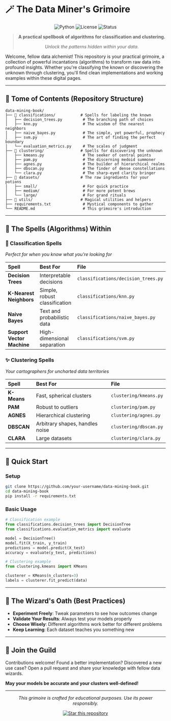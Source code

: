 # 🪄 The Data Miner's Grimoire

<div align="center">

![Python](https://img.shields.io/badge/python-3.8+-blue.svg)
![License](https://img.shields.io/badge/license-MIT-green.svg)
![Status](https://img.shields.io/badge/status-active-brightgreen.svg)

> **A practical spellbook of algorithms for classification and clustering.**
> 
> *Unlock the patterns hidden within your data.*

</div>

Welcome, fellow data alchemist! This repository is your practical grimoire, a collection of powerful incantations (algorithms) to transform raw data into profound insights. Whether you're classifying the known or discovering the unknown through clustering, you'll find clean implementations and working examples within these digital pages.

---

## 📂 Tome of Contents (Repository Structure)

```
data-mining-book/
├── 📁 classifications/           # Spells for labeling the known
│   ├── decision_trees.py         # The branching path of choices
│   ├── knn.py                    # The wisdom of the nearest neighbors
│   ├── naive_bayes.py            # The simple, yet powerful, prophecy
│   ├── svm.py                    # The art of finding the perfect boundary
│   └── evaluation_metrics.py     # The scales of judgment
├── 📁 clustering/                # Spells for discovering the unknown
│   ├── kmeans.py                 # The seeker of central points
│   ├── pam.py                    # The discerning medoid summoner
│   ├── agnes.py                  # The builder of hierarchical realms
│   ├── dbscan.py                 # The finder of dense constellations
│   └── clara.py                  # The sharp-eyed clarity bringer
├── 📁 datasets/                  # The raw ingredients for your potions
│   ├── small/                    # For quick practice
│   ├── medium/                   # For more potent brews
│   └── large/                    # For grand rituals
├── 📁 utils/                     # Magical utilities and helpers
├── requirements.txt              # Mystical components to gather
└── README.md                     # This grimoire's introduction
```

---

## 🧪 The Spells (Algorithms) Within

### 🔮 Classification Spells
*Perfect for when you know what you're looking for*

| Spell | Best For | File |
|:------|:---------|:-----|
| **Decision Trees** | Interpretable decisions | `classifications/decision_trees.py` |
| **K-Nearest Neighbors** | Simple, robust classification | `classifications/knn.py` |
| **Naive Bayes** | Text and probabilistic data | `classifications/naive_bayes.py` |
| **Support Vector Machine** | High-dimensional separation | `classifications/svm.py` |

### ✨ Clustering Spells
*Your cartographers for uncharted data territories*

| Spell | Best For | File |
|:------|:---------|:-----|
| **K-Means** | Fast, spherical clusters | `clustering/kmeans.py` |
| **PAM** | Robust to outliers | `clustering/pam.py` |
| **AGNES** | Hierarchical clustering | `clustering/agnes.py` |
| **DBSCAN** | Arbitrary shapes, handles noise | `clustering/dbscan.py` |
| **CLARA** | Large datasets | `clustering/clara.py` |

---

## 🚀 Quick Start

### Setup
```bash
git clone https://github.com/your-username/data-mining-book.git
cd data-mining-book
pip install -r requirements.txt
```

### Basic Usage
```python
# Classification example
from classifications.decision_trees import DecisionTree
from classifications.evaluation_metrics import evaluate

model = DecisionTree()
model.fit(X_train, y_train)
predictions = model.predict(X_test)
accuracy = evaluate(y_test, predictions)

# Clustering example
from clustering.kmeans import KMeans

clusterer = KMeans(n_clusters=3)
labels = clusterer.fit_predict(data)
```

---

## 📜 The Wizard's Oath (Best Practices)

- **Experiment Freely**: Tweak parameters to see how outcomes change
- **Validate Your Results**: Always test your models properly
- **Choose Wisely**: Different algorithms work better for different problems
- **Keep Learning**: Each dataset teaches you something new

---

## 🤝 Join the Guild

Contributions welcome! Found a better implementation? Discovered a new use case? Open a pull request and share your knowledge with fellow data wizards.

**May your models be accurate and your clusters well-defined!**

---

<div align="center">

*This grimoire is crafted for educational purposes. Use its power responsibly.*

[![Star this repository](https://img.shields.io/github/stars/your-username/data-mining-book?style=social)](https://github.com/your-username/data-mining-book)

</div>